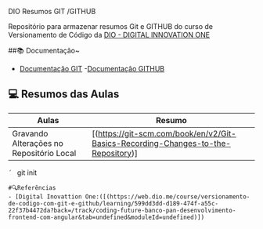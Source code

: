 
DIO Resumos GIT /GITHUB

Repositório para armazenar resumos Git e GITHUB do curso de Versionamento de Código da [DIO - DIGITAL INNOVATION ONE](https://web.dio.me/course/versionamento-de-codigo-com-git-e-github/learning/599dd3dd-d189-474f-a55c-22f37b4472da?back=/track/coding-future-banco-pan-desenvolvimento-frontend-com-angular&tab=undefined&moduleId=undefined)

##📚 Documentação~
- [Documentação GIT](https://git-scm.com/)
-[Documentação GITHUB](https://github.com/)

## 💻 Resumos das Aulas
|Aulas|Resumo|
|-----|------|
|Gravando Alterações no Repositório Local |[(https://git-scm.com/book/en/v2/Git-Basics-Recording-Changes-to-the-Repository)]
`´ `
git init
```
#🔍Referências
- [Digital Inovattion One:([(https://web.dio.me/course/versionamento-de-codigo-com-git-e-github/learning/599dd3dd-d189-474f-a55c-22f37b4472da?back=/track/coding-future-banco-pan-desenvolvimento-frontend-com-angular&tab=undefined&moduleId=undefined)])
